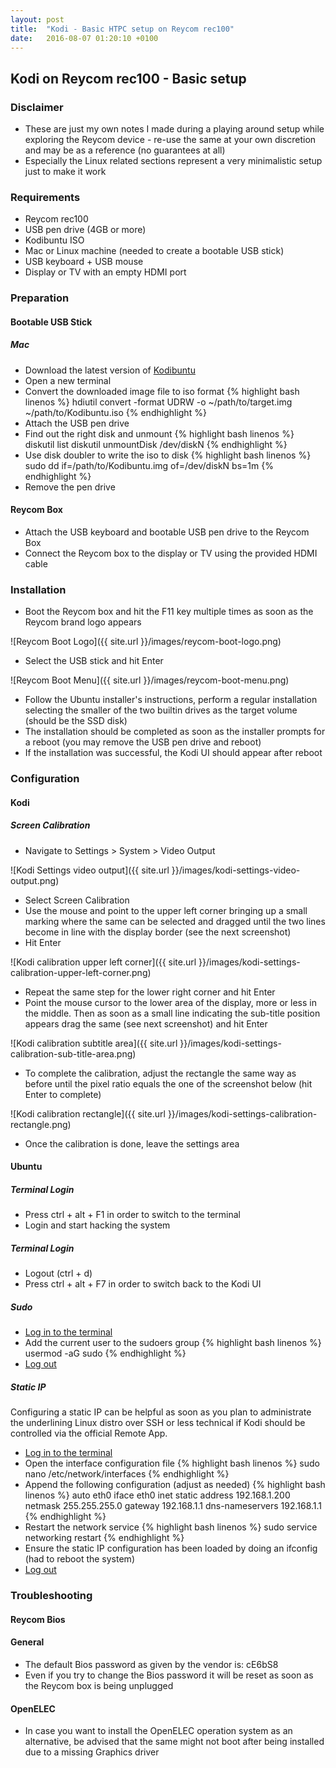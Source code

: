 ```yaml
---
layout: post
title:  "Kodi - Basic HTPC setup on Reycom rec100"
date:   2016-08-07 01:20:10 +0100
---
```


## Kodi on Reycom rec100 - Basic setup

### Disclaimer

* These are just my own notes I made during a playing around setup while exploring the Reycom device - re-use the same at your own discretion and may be as a reference (no guarantees at all)
* Especially the Linux related sections represent a very minimalistic setup just to make it work

### Requirements

* Reycom rec100
* USB pen drive (4GB or more)
* Kodibuntu ISO
* Mac or Linux machine (needed to create a bootable USB stick)
* USB keyboard + USB mouse
* Display or TV with an empty HDMI port

### Preparation

#### Bootable USB Stick

##### Mac

* Download the latest version of [Kodibuntu](https://kodi.tv/download/)
* Open a new terminal
* Convert the downloaded image file to iso format
{% highlight bash linenos %}
hdiutil convert -format UDRW -o ~/path/to/target.img ~/path/to/Kodibuntu.iso
{% endhighlight %}
* Attach the USB pen drive
* Find out the right disk and unmount
{% highlight bash linenos %}
diskutil list
diskutil unmountDisk /dev/diskN
{% endhighlight %}
* Use disk doubler to write the iso to disk
{% highlight bash linenos %}
sudo dd if=/path/to/Kodibuntu.img of=/dev/diskN bs=1m
{% endhighlight %}
* Remove the pen drive

#### Reycom Box

* Attach the USB keyboard and bootable USB pen drive to the Reycom Box
* Connect the Reycom box to the display or TV using the provided HDMI cable

### Installation

* Boot the Reycom box and hit the F11 key multiple times as soon as the Reycom brand logo appears

![Reycom Boot Logo]({{ site.url }}/images/reycom-boot-logo.png)

* Select the USB stick and hit Enter

![Reycom Boot Menu]({{ site.url }}/images/reycom-boot-menu.png)

* Follow the Ubuntu installer's instructions, perform a regular installation selecting the smaller of the two builtin drives as the target volume (should be the SSD disk)
* The installation should be completed as soon as the installer prompts for a reboot (you may remove the USB pen drive and reboot)
* If the installation was successful, the Kodi UI should appear after reboot

### Configuration

#### Kodi

##### Screen Calibration

* Navigate to Settings > System > Video Output

![Kodi Settings video output]({{ site.url }}/images/kodi-settings-video-output.png)

* Select Screen Calibration
* Use the mouse and point to the upper left corner bringing up a small marking where the same can be selected and dragged until the two lines become in line with the display border (see the next screenshot)
* Hit Enter

![Kodi calibration upper left corner]({{ site.url }}/images/kodi-settings-calibration-upper-left-corner.png)

* Repeat the same step for the lower right corner and hit Enter
* Point the mouse cursor to the lower area of the display, more or less in the middle. Then as soon as a small line indicating the sub-title position appears drag the same (see next screenshot) and hit Enter

![Kodi calibration subtitle area]({{ site.url }}/images/kodi-settings-calibration-sub-title-area.png)

* To complete the calibration, adjust the rectangle the same way as before until the pixel ratio equals the one of the screenshot below (hit Enter to complete)

![Kodi calibration rectangle]({{ site.url }}/images/kodi-settings-calibration-rectangle.png)

* Once the calibration is done, leave the settings area

#### Ubuntu

##### <a name="terminalLogin"></a>Terminal Login

* Press ctrl + alt + F1 in order to switch to the terminal
* Login and start hacking the system

##### <a name="terminalLogout"></a>Terminal Login

* Logout (ctrl + d)
* Press ctrl + alt + F7 in order to switch back to the Kodi UI

##### Sudo

* [Log in to the terminal](#terminalLogin)
* Add the current user to the sudoers group
{% highlight bash linenos %}
usermod -aG sudo <username>
{% endhighlight %}
* [Log out](#terminalLogout)

##### Static IP

Configuring a static IP can be helpful as soon as you plan to administrate the underlining Linux distro over SSH or less technical if Kodi should be controlled via the official Remote App.

* [Log in to the terminal](#terminalLogin)
* Open the interface configuration file
{% highlight bash linenos %}
sudo nano /etc/network/interfaces
{% endhighlight %}
* Append the following configuration (adjust as needed)
{% highlight bash linenos %}
auto eth0
iface eth0 inet static
        address 192.168.1.200
        netmask 255.255.255.0
        gateway 192.168.1.1
        dns-nameservers 192.168.1.1
{% endhighlight %}
* Restart the network service
{% highlight bash linenos %}
sudo service networking restart
{% endhighlight %}
* Ensure the static IP configuration has been loaded by doing an ifconfig (had to reboot the system)
* [Log out](#terminalLogout)

### Troubleshooting

#### Reycom Bios

#### General

* The default Bios password as given by the vendor is: cE6bS8
* Even if you try to change the Bios password it will be reset as soon as the Reycom box is being unplugged

#### OpenELEC

* In case you want to install the OpenELEC operation system as an alternative, be advised that the same might not boot after being installed due to a missing Graphics driver
